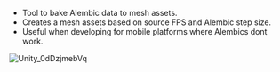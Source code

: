 - Tool to bake Alembic data to mesh assets.
- Creates a mesh assets based on source FPS and Alembic step size.
- Useful when developing for mobile platforms where Alembics dont work.

![Unity_0dDzjmebVq](https://github.com/snorulf/MeshBaking/assets/3111080/9a668ba2-ae4d-48b4-a64b-36a7ad783ee0)
